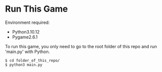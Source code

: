 # Run This Game

Environment required:
- Python3.10.12
- Pygame2.6.1

To run this game, you only need to go to the root folder of this repo and run 'main.py' with Python.
```
$ cd folder_of_this_repo/
$ python3 main.py
```

